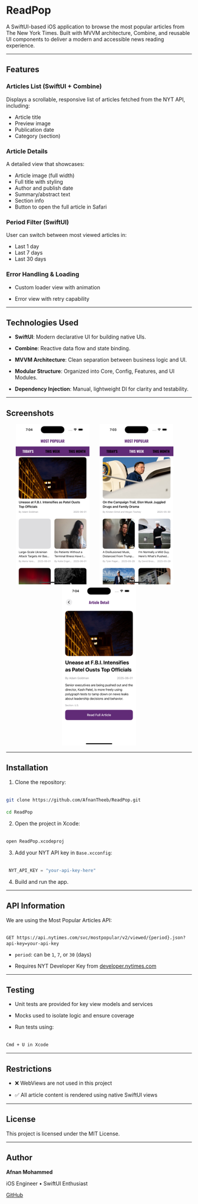 
  

# ReadPop

  

A SwiftUI-based iOS application to browse the most popular articles from The New York Times. Built with MVVM architecture, Combine, and reusable UI components to deliver a modern and accessible news reading experience.

 
---

## Features

  

### Articles List (SwiftUI + Combine)

Displays a scrollable, responsive list of articles fetched from the NYT API, including:

- Article title
- Preview image
- Publication date
- Category (section)

  

### Article Details

A detailed view that showcases:

- Article image (full width)
- Full title with styling
- Author and publish date
- Summary/abstract text
- Section info
- Button to open the full article in Safari

  

### Period Filter (SwiftUI)

User can switch between most viewed articles in:

- Last 1 day
- Last 7 days
- Last 30 days

  

### Error Handling & Loading

- Custom loader view with animation

- Error view with retry capability

  

---

  

## Technologies Used

  

- ****SwiftUI****: Modern declarative UI for building native UIs.

- ****Combine****: Reactive data flow and state binding.

- ****MVVM Architecture****: Clean separation between business logic and UI.

- ****Modular Structure****: Organized into Core, Config, Features, and UI Modules.

- ****Dependency Injection****: Manual, lightweight DI for clarity and testability.

  

---

  

## Screenshots

  


<p align="center">
  <img src="list2.png" alt="List 2" width="200"/>
  &nbsp;&nbsp;&nbsp;&nbsp;&nbsp;
  <img src="list.png" alt="List" width="200"/>
  &nbsp;&nbsp;&nbsp;&nbsp;&nbsp;
  <img src="details.png" alt="Details" width="200"/>
</p>
  

---

  

## Installation

  

1. Clone the repository:

```bash

git clone https://github.com/AfnanTheeb/ReadPop.git

cd ReadPop

```

  

2. Open the project in Xcode:

```bash

open ReadPop.xcodeproj

```

  

3. Add your NYT API key in `Base.xcconfig`:

```swift

 NYT_API_KEY = "your-api-key-here"

```

  

4. Build and run the app.

  

---

  

## API Information

  

We are using the Most Popular Articles API:

  

```http

GET https://api.nytimes.com/svc/mostpopular/v2/viewed/{period}.json?api-key=your-api-key

```

- `period`: can be `1`, `7`, or `30` (days)

- Requires NYT Developer Key from [developer.nytimes.com](https://developer.nytimes.com/get-started)

  

---

  

## Testing

  

- Unit tests are provided for key view models and services

- Mocks used to isolate logic and ensure coverage

- Run tests using:

```bash

Cmd + U in Xcode

```

  

---

  

## Restrictions

  

- ❌  WebViews are not used in this project

- ✅  All article content is rendered using native SwiftUI views

  
---

  
  

## License

  

This project is licensed under the MIT License.

  

---

  

## Author

  

****Afnan Mohammed****

iOS Engineer • SwiftUI Enthusiast

[GitHub](https://github.com/AfnanTheeb)
